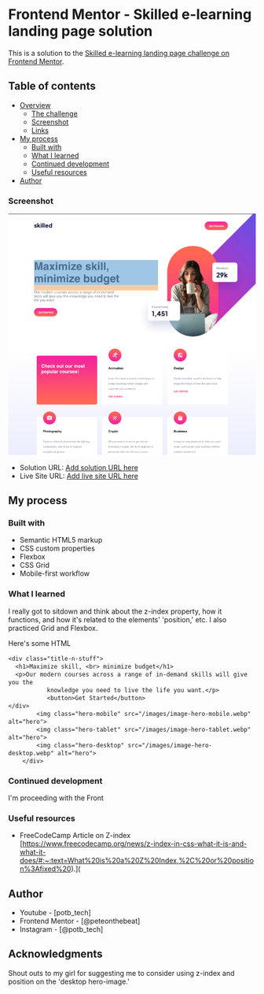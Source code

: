 # Frontend Mentor - Skilled e-learning landing page solution

This is a solution to the [Skilled e-learning landing page challenge on Frontend Mentor](https://www.frontendmentor.io/challenges/skilled-elearning-landing-page-S1ObDrZ8q).

## Table of contents

- [Overview](#overview)
  - [The challenge](#the-challenge)
  - [Screenshot](#screenshot)
  - [Links](#links)
- [My process](#my-process)
  - [Built with](#built-with)
  - [What I learned](#what-i-learned)
  - [Continued development](#continued-development)
  - [Useful resources](#useful-resources)
- [Author](#author)

### Screenshot

![](./screenshot.png)

- Solution URL: [Add solution URL here](https://your-solution-url.com)
- Live Site URL: [Add live site URL here](https://your-live-site-url.com)

## My process

### Built with

- Semantic HTML5 markup
- CSS custom properties
- Flexbox
- CSS Grid
- Mobile-first workflow

### What I learned

I really got to sitdown and think about the z-index property, how it functions, and how it's related to the elements' 'position,' etc. I also practiced Grid and Flexbox.

Here's some HTML

```<div class="upper-section">
<div class="title-n-stuff">
  <h1>Maximize skill, <br> minimize budget</h1>
  <p>Our modern courses across a range of in-demand skills will give you the
           knowledge you need to live the life you want.</p>
           <button>Get Started</button>
</div>
        <img class="hero-mobile" src="/images/image-hero-mobile.webp" alt="hero">
        <img class="hero-tablet" src="/images/image-hero-tablet.webp" alt="hero">
        <img class="hero-desktop" src="/images/image-hero-desktop.webp" alt="hero">
    </div>
```

### Continued development

I'm proceeding with the Front

### Useful resources

- FreeCodeCamp Article on Z-index [https://www.freecodecamp.org/news/z-index-in-css-what-it-is-and-what-it-does/#:~:text=What%20is%20a%20Z%20Index,%2C%20or%20position%3Afixed%20).](

## Author

- Youtube - [potb_tech]
- Frontend Mentor - [@peteonthebeat]
- Instagram - [@potb_tech]

## Acknowledgments

Shout outs to my girl for suggesting me to consider using z-index and position on the 'desktop hero-image.'
